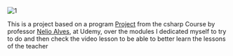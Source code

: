 ![1](https://user-images.githubusercontent.com/20244570/95994026-2a778280-0e06-11eb-9946-b111e879aca6.png)

This is a project based on a program [Project](https://github.com/acenelio/xadrez-console) from the csharp Course by professor [Nelio Alves](https://github.com/acenelio), at Udemy, 
over the modules I dedicated myself to try to do and then check the video lesson to be able to better learn the lessons of the teacher
